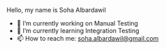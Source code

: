 Hello, my name is Soha Albardawil

- 🔭 I’m currently working on Manual Testing
- 🌱 I’m currently learning Integration Testing
- 📫 How to reach me: soha.albardawil@gmail.com
